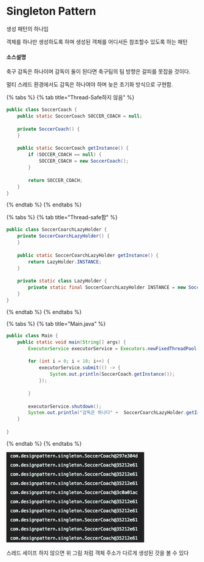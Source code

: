 # Singleton Pattern

생성 패턴의 하나임 

객체를 하나만 생성하도록 하며 생성된 객체를 어디서든 참조할수 있도록 하는 패턴

#### 소스설명 

축구 감독은 하나이며 감독이 둘이 된다면 축구팀의 팀 방향은 갈피를 못잡을 것이다.

 멀티 스레드 환경에서도 감독은 하나여야 하며 늦은 초기화 방식으로 구현함.

{% tabs %}
{% tab title="Thread-Safe하지 않음" %}
```java
public class SoccerCoach {
	public static SoccerCoach SOCCER_COACH = null;

	private SoccerCoach() {
	}

	public static SoccerCoach getInstance() {
		if (SOCCER_COACH == null) {
			SOCCER_COACH = new SoccerCoach();
		}

		return SOCCER_COACH;
	}
}
```
{% endtab %}
{% endtabs %}

{% tabs %}
{% tab title="Thread-safe함" %}
```java
public class SoccerCoarchLazyHolder {
	private SoccerCoarchLazyHolder() {
	}

	public static SoccerCoarchLazyHolder getInstance() {
		return LazyHolder.INSTANCE;
	}

	private static class LazyHolder {
		private static final SoccerCoarchLazyHolder INSTANCE = new SoccerCoarchLazyHolder();
	}
}
```
{% endtab %}
{% endtabs %}

{% tabs %}
{% tab title="Main.java" %}
```java
public class Main {
	public static void main(String[] args) {
		ExecutorService executorService = Executors.newFixedThreadPool(10);

		for (int i = 0; i < 10; i++) {
			executorService.submit(() -> {
				System.out.println(SoccerCoach.getInstance());
			});

		}

		executorService.shutdown();
		System.out.println("감독은 하나다" +  SoccerCoarchLazyHolder.getInstance());
	}

}
```
{% endtab %}
{% endtabs %}

![Thread-Safe&#xD558;&#xC9C0; &#xC54A;&#xAC8C; Singleton&#xAD6C;&#xD604;](../../../.gitbook/assets/2019-10-30-12.06.22.png)

스레드 세이프 하지 않으면 위 그림 처럼 객체 주소가 다르게 생성된 것을 볼 수 있다



